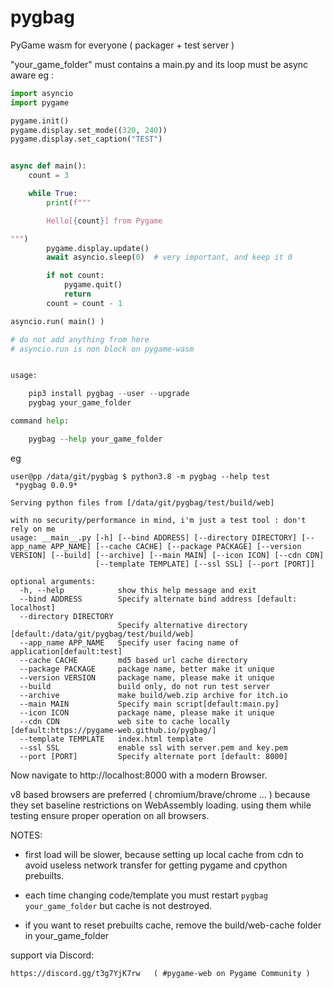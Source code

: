 # pygbag
PyGame wasm for everyone ( packager + test server )


"your_game_folder" must contains a main.py and its loop must be async aware eg :

```py
import asyncio
import pygame

pygame.init()
pygame.display.set_mode((320, 240))
pygame.display.set_caption("TEST")


async def main():
    count = 3

    while True:
        print(f"""

        Hello[{count}] from Pygame

""")
        pygame.display.update()
        await asyncio.sleep(0)  # very important, and keep it 0

        if not count:
            pygame.quit()
            return
        count = count - 1

asyncio.run( main() )

# do not add anything from here
# asyncio.run is non block on pygame-wasm


usage:

    pip3 install pygbag --user --upgrade
    pygbag your_game_folder

command help:

    pygbag --help your_game_folder
```

eg

```
user@pp /data/git/pygbag $ python3.8 -m pygbag --help test
 *pygbag 0.0.9*

Serving python files from [/data/git/pygbag/test/build/web]

with no security/performance in mind, i'm just a test tool : don't rely on me
usage: __main__.py [-h] [--bind ADDRESS] [--directory DIRECTORY] [--app_name APP_NAME] [--cache CACHE] [--package PACKAGE] [--version VERSION] [--build] [--archive] [--main MAIN] [--icon ICON] [--cdn CDN]
                   [--template TEMPLATE] [--ssl SSL] [--port [PORT]]

optional arguments:
  -h, --help            show this help message and exit
  --bind ADDRESS        Specify alternate bind address [default: localhost]
  --directory DIRECTORY
                        Specify alternative directory [default:/data/git/pygbag/test/build/web]
  --app_name APP_NAME   Specify user facing name of application[default:test]
  --cache CACHE         md5 based url cache directory
  --package PACKAGE     package name, better make it unique
  --version VERSION     package name, please make it unique
  --build               build only, do not run test server
  --archive             make build/web.zip archive for itch.io
  --main MAIN           Specify main script[default:main.py]
  --icon ICON           package name, please make it unique
  --cdn CDN             web site to cache locally [default:https://pygame-web.github.io/pygbag/]
  --template TEMPLATE   index.html template
  --ssl SSL             enable ssl with server.pem and key.pem
  --port [PORT]         Specify alternate port [default: 8000]
```

Now navigate to http://localhost:8000 with a modern Browser.

v8 based browsers are preferred ( chromium/brave/chrome ... )
because they set baseline restrictions on WebAssembly loading.
using them while testing ensure proper operation on all browsers.


NOTES:

 - first load will be slower, because setting up local cache from cdn to avoid
useless network transfer for getting pygame and cpython prebuilts.

 - each time changing code/template you must restart `pygbag your_game_folder`
   but cache is not destroyed.

 - if you want to reset prebuilts cache, remove the build/web-cache folder in
   your_game_folder




support via Discord:

    https://discord.gg/t3g7YjK7rw   ( #pygame-web on Pygame Community )


